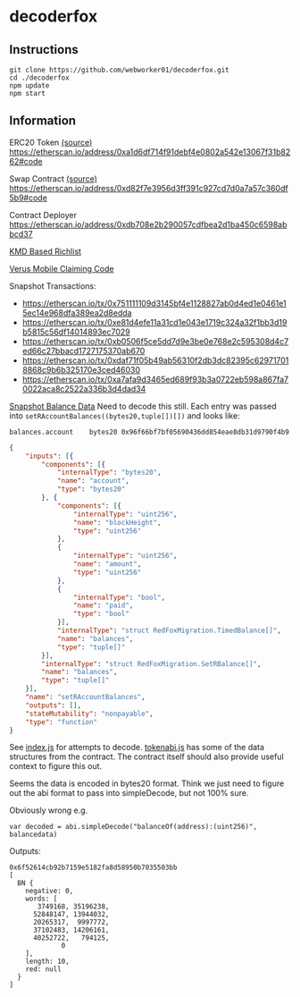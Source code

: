 # decoderfox

## Instructions

```
git clone https://github.com/webworker01/decoderfox.git
cd ./decoderfox
npm update
npm start
```

## Information

ERC20 Token [(source)](./contract2.sol) https://etherscan.io/address/0xa1d6df714f91debf4e0802a542e13067f31b8262#code

Swap Contract [(source)](./contract.sol#L807) https://etherscan.io/address/0xd82f7e3956d3ff391c927cd7d0a7a57c360df5b9#code

Contract Deployer https://etherscan.io/address/0xdb708e2b290057cdfbea2d1ba450c6598abbcd37

[KMD Based Richlist](https://dexstats.info/richlist.php?asset=rfox)

[Verus Mobile Claiming Code](https://github.com/VerusCoin/Verus-Mobile/commit/50b3bd55a61e38eccffc7967c2c629a6c9d17855)

Snapshot Transactions:
* https://etherscan.io/tx/0x751111109d3145bf4e1128827ab0d4ed1e0461e15ec14e968dfa389ea2d8edda
* https://etherscan.io/tx/0xe81d4efe11a31cd1e043e1719c324a32f1bb3d19b5815c56df14014893ec7029
* https://etherscan.io/tx/0xb0506f5ce5dd7d9e3be0e768e2c595308d4c7ed66c27bbacd1727175370ab670
* https://etherscan.io/tx/0xdaf71f05b49ab56310f2db3dc82395c629717018868c9b6b325170e3ced46030
* https://etherscan.io/tx/0xa7afa9d3465ed689f93b3a0722eb598a867fa70022aca8c2522a336b3d4dad34

[Snapshot Balance Data](./balances.js) Need to decode this still. Each entry was passed into `setRAccountBalances((bytes20,tuple[])[])` and looks like:

```
balances.account	bytes20 0x96f66bf7bf05690436dd854eae8db31d9790f4b9
```

```json
{
    "inputs": [{
        "components": [{
            "internalType": "bytes20",
            "name": "account",
            "type": "bytes20"
        }, {
            "components": [{
                "internalType": "uint256",
                "name": "blockHeight",
                "type": "uint256"
            },
            {
                "internalType": "uint256",
                "name": "amount",
                "type": "uint256"
            },
            {
                "internalType": "bool",
                "name": "paid",
                "type": "bool"
            }],
            "internalType": "struct RedFoxMigration.TimedBalance[]",
            "name": "balances",
            "type": "tuple[]"
        }],
        "internalType": "struct RedFoxMigration.SetRBalance[]",
        "name": "balances",
        "type": "tuple[]"
    }],
    "name": "setRAccountBalances",
    "outputs": [],
    "stateMutability": "nonpayable",
    "type": "function"
}
```

See [index.js](./index.js) for attempts to decode.  [tokenabi.js](./tokenabi.js) has some of the data structures from
the contract. The contract itself should also provide useful context to figure this out.

Seems the data is encoded in bytes20 format. Think we just need to figure out the abi format to pass into
simpleDecode, but not 100% sure.

Obviously wrong e.g.

```
var decoded = abi.simpleDecode("balanceOf(address):(uint256)", balancedata)
```

Outputs:

```
0x6f52614cb92b7159e5182fa8d58950b7035503bb
[
  BN {
    negative: 0,
    words: [
       3749168, 35196238,
      52848147, 13944032,
      20265317,  9997772,
      37102483, 14206161,
      40252722,   794125,
             0
    ],
    length: 10,
    red: null
  }
]
```